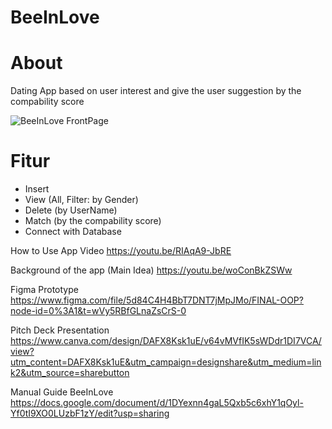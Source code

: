# BeeInLove

# About
Dating App based on user interest and give the user suggestion by the compability score

![BeeInLove FrontPage](https://user-images.githubusercontent.com/90249058/214088151-d3226f9a-71e7-45e6-944e-19acf6aacc8b.png)

# Fitur
- Insert
- View (All, Filter: by Gender)
- Delete (by UserName)
- Match (by the compability score)
- Connect with Database

How to Use App Video
https://youtu.be/RIAqA9-JbRE

Background of the app (Main Idea)
https://youtu.be/woConBkZSWw

Figma Prototype
https://www.figma.com/file/5d84C4H4BbT7DNT7jMpJMo/FINAL-OOP?node-id=0%3A1&t=wVy5RBfGLnaZsCrS-0

Pitch Deck Presentation
https://www.canva.com/design/DAFX8Ksk1uE/v64vMVfIK5sWDdr1DI7VCA/view?utm_content=DAFX8Ksk1uE&utm_campaign=designshare&utm_medium=link2&utm_source=sharebutton

Manual Guide BeeInLove
https://docs.google.com/document/d/1DYexnn4gaL5Qxb5c6xhY1qOyl-Yf0tI9XO0LUzbF1zY/edit?usp=sharing
